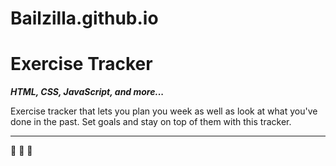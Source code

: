 # Bailzilla.github.io

# Exercise Tracker
***HTML, CSS, JavaScript, and more...***

Exercise tracker that lets you plan you week as well as look at what you've done in the past. Set goals and stay on top of them with this tracker.


---


:muscle: :runner: :notebook: 